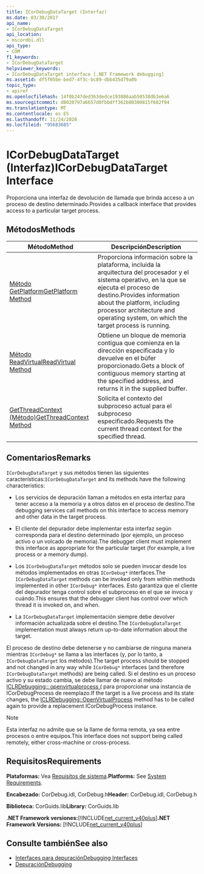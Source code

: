 ```yaml
---
title: ICorDebugDataTarget (Interfaz)
ms.date: 03/30/2017
api_name:
- ICorDebugDataTarget
api_location:
- mscordbi.dll
api_type:
- COM
f1_keywords:
- ICorDebugDataTarget
helpviewer_keywords:
- ICorDebugDataTarget interface [.NET Framework debugging]
ms.assetid: df5f05be-bed7-4f3c-bc89-dbb435d79a0b
topic_type:
- apiref
ms.openlocfilehash: 14f0b247ded363dedce193886aab50538db3e6a6
ms.sourcegitcommit: d8020797a6657d0fbbdff362b80300815f682f94
ms.translationtype: MT
ms.contentlocale: es-ES
ms.lasthandoff: 11/24/2020
ms.locfileid: "95683685"
---
```

# <a name="icordebugdatatarget-interface"></a><span data-ttu-id="30bd5-102">ICorDebugDataTarget (Interfaz)</span><span class="sxs-lookup"><span data-stu-id="30bd5-102">ICorDebugDataTarget Interface</span></span>

<span data-ttu-id="30bd5-103">Proporciona una interfaz de devolución de llamada que brinda acceso a un proceso de destino determinado.</span><span class="sxs-lookup"><span data-stu-id="30bd5-103">Provides a callback interface that provides access to a particular target process.</span></span>  
  
## <a name="methods"></a><span data-ttu-id="30bd5-104">Métodos</span><span class="sxs-lookup"><span data-stu-id="30bd5-104">Methods</span></span>  
  
|<span data-ttu-id="30bd5-105">Método</span><span class="sxs-lookup"><span data-stu-id="30bd5-105">Method</span></span>|<span data-ttu-id="30bd5-106">Descripción</span><span class="sxs-lookup"><span data-stu-id="30bd5-106">Description</span></span>|  
|------------|-----------------|  
|[<span data-ttu-id="30bd5-107">Método GetPlatform</span><span class="sxs-lookup"><span data-stu-id="30bd5-107">GetPlatform Method</span></span>](icordebugdatatarget-getplatform-method.md)|<span data-ttu-id="30bd5-108">Proporciona información sobre la plataforma, incluida la arquitectura del procesador y el sistema operativo, en la que se ejecuta el proceso de destino.</span><span class="sxs-lookup"><span data-stu-id="30bd5-108">Provides information about the platform, including processor architecture and operating system, on which the target process is running.</span></span>|  
|[<span data-ttu-id="30bd5-109">Método ReadVirtual</span><span class="sxs-lookup"><span data-stu-id="30bd5-109">ReadVirtual Method</span></span>](icordebugdatatarget-readvirtual-method.md)|<span data-ttu-id="30bd5-110">Obtiene un bloque de memoria contigua que comienza en la dirección especificada y lo devuelve en el búfer proporcionado.</span><span class="sxs-lookup"><span data-stu-id="30bd5-110">Gets a block of contiguous memory starting at the specified address, and returns it in the supplied buffer.</span></span>|  
|[<span data-ttu-id="30bd5-111">GetThreadContext (Método)</span><span class="sxs-lookup"><span data-stu-id="30bd5-111">GetThreadContext Method</span></span>](icordebugdatatarget-getthreadcontext-method.md)|<span data-ttu-id="30bd5-112">Solicita el contexto del subproceso actual para el subproceso especificado.</span><span class="sxs-lookup"><span data-stu-id="30bd5-112">Requests the current thread context for the specified thread.</span></span>|  
  
## <a name="remarks"></a><span data-ttu-id="30bd5-113">Comentarios</span><span class="sxs-lookup"><span data-stu-id="30bd5-113">Remarks</span></span>  

 <span data-ttu-id="30bd5-114">`ICorDebugDataTarget` y sus métodos tienen las siguientes características:</span><span class="sxs-lookup"><span data-stu-id="30bd5-114">`ICorDebugDataTarget` and its methods have the following characteristics:</span></span>  
  
- <span data-ttu-id="30bd5-115">Los servicios de depuración llaman a métodos en esta interfaz para tener acceso a la memoria y a otros datos en el proceso de destino.</span><span class="sxs-lookup"><span data-stu-id="30bd5-115">The debugging services call methods on this interface to access memory and other data in the target process.</span></span>  
  
- <span data-ttu-id="30bd5-116">El cliente del depurador debe implementar esta interfaz según corresponda para el destino determinado (por ejemplo, un proceso activo o un volcado de memoria).</span><span class="sxs-lookup"><span data-stu-id="30bd5-116">The debugger client must implement this interface as appropriate for the particular target (for example, a live process or a memory dump).</span></span>  
  
- <span data-ttu-id="30bd5-117">Los `ICorDebugDataTarget` métodos solo se pueden invocar desde los métodos implementados en otras `ICorDebug*` interfaces.</span><span class="sxs-lookup"><span data-stu-id="30bd5-117">The `ICorDebugDataTarget` methods can be invoked only from within methods implemented in other `ICorDebug*` interfaces.</span></span> <span data-ttu-id="30bd5-118">Esto garantiza que el cliente del depurador tenga control sobre el subproceso en el que se invoca y cuándo.</span><span class="sxs-lookup"><span data-stu-id="30bd5-118">This ensures that the debugger client has control over which thread it is invoked on, and when.</span></span>  
  
- <span data-ttu-id="30bd5-119">La `ICorDebugDataTarget` implementación siempre debe devolver información actualizada sobre el destino.</span><span class="sxs-lookup"><span data-stu-id="30bd5-119">The `ICorDebugDataTarget` implementation must always return up-to-date information about the target.</span></span>  
  
 <span data-ttu-id="30bd5-120">El proceso de destino debe detenerse y no cambiarse de ninguna manera mientras `ICorDebug*` se llama a las interfaces (y, por lo tanto, a `ICorDebugDataTarget` los métodos).</span><span class="sxs-lookup"><span data-stu-id="30bd5-120">The target process should be stopped and not changed in any way while `ICorDebug*` interfaces (and therefore `ICorDebugDataTarget` methods) are being called.</span></span> <span data-ttu-id="30bd5-121">Si el destino es un proceso activo y su estado cambia, se debe llamar de nuevo al método [ICLRDebugging:: openvirtualprocess (](iclrdebugging-openvirtualprocess-method.md) para proporcionar una instancia de ICorDebugProcess de reemplazo.</span><span class="sxs-lookup"><span data-stu-id="30bd5-121">If the target is a live process and its state changes, the [ICLRDebugging::OpenVirtualProcess](iclrdebugging-openvirtualprocess-method.md) method has to be called again to provide a replacement ICorDebugProcess instance.</span></span>  
  
> [!NOTE]
> <span data-ttu-id="30bd5-122">Esta interfaz no admite que se la llame de forma remota, ya sea entre procesos o entre equipos.</span><span class="sxs-lookup"><span data-stu-id="30bd5-122">This interface does not support being called remotely, either cross-machine or cross-process.</span></span>  
  
## <a name="requirements"></a><span data-ttu-id="30bd5-123">Requisitos</span><span class="sxs-lookup"><span data-stu-id="30bd5-123">Requirements</span></span>  

 <span data-ttu-id="30bd5-124">**Plataformas:** Vea [Requisitos de sistema](../../get-started/system-requirements.md).</span><span class="sxs-lookup"><span data-stu-id="30bd5-124">**Platforms:** See [System Requirements](../../get-started/system-requirements.md).</span></span>  
  
 <span data-ttu-id="30bd5-125">**Encabezado:** CorDebug.idl, CorDebug.h</span><span class="sxs-lookup"><span data-stu-id="30bd5-125">**Header:** CorDebug.idl, CorDebug.h</span></span>  
  
 <span data-ttu-id="30bd5-126">**Biblioteca:** CorGuids.lib</span><span class="sxs-lookup"><span data-stu-id="30bd5-126">**Library:** CorGuids.lib</span></span>  
  
 <span data-ttu-id="30bd5-127">**.NET Framework versiones:**[!INCLUDE[net_current_v40plus](../../../../includes/net-current-v40plus-md.md)]</span><span class="sxs-lookup"><span data-stu-id="30bd5-127">**.NET Framework Versions:** [!INCLUDE[net_current_v40plus](../../../../includes/net-current-v40plus-md.md)]</span></span>  
  
## <a name="see-also"></a><span data-ttu-id="30bd5-128">Consulte también</span><span class="sxs-lookup"><span data-stu-id="30bd5-128">See also</span></span>

- [<span data-ttu-id="30bd5-129">Interfaces para depuración</span><span class="sxs-lookup"><span data-stu-id="30bd5-129">Debugging Interfaces</span></span>](debugging-interfaces.md)
- [<span data-ttu-id="30bd5-130">Depuración</span><span class="sxs-lookup"><span data-stu-id="30bd5-130">Debugging</span></span>](index.md)
